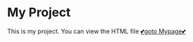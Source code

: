 # My Project

This is my project. You can view the HTML file [💕goto Mypage💕](https://2anizirong.github.io/IAN-s-Page/)
